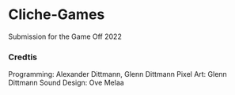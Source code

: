 # Cliche-Games
Submission for the Game Off 2022

### Credtis
Programming: Alexander Dittmann, Glenn Dittmann
Pixel Art: Glenn Dittmann
Sound Design: Ove Melaa

